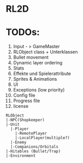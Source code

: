 # RL2D

TODOs:
===
1) Input - > GameMaster <br>
2) RLObject class + Unterklassen<br>
3) Bullet movement<br>
4) Dynamic layer ordering<br>
5) Stats<br>
6) Effekte und Spielerattribute<br>
7) Sprites & Animations<br>
8) UI<br>
9) Exceptions (low priority)<br>
10) Config file<br>
11) Progress file<br>
12) license<br>

```
RLObject
|-NPC(Shopkeeper)
|-Unit
  |-Player
    |-RemotePlayer
	|-LocalPlayer(multiple?)
  |-Enemy
  |-Companions/Orbitals
|-Hitables (Bullet/Trap)
|-Environment
```
